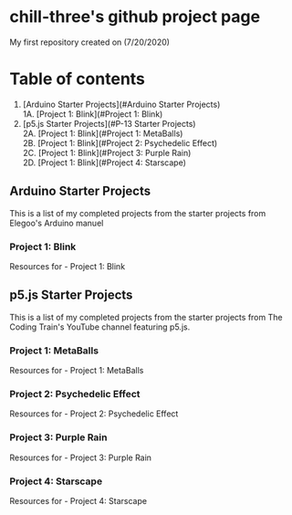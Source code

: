<!-- Title -->
# chill-three's github project page
My first repository created on (7/20/2020)
<!-- Table of Contents (TITLES) -->
# Table of contents
1. [Arduino Starter Projects](#Arduino Starter Projects)  
  1A. [Project 1: Blink](#Project 1: Blink)  
2. [p5.js Starter Projects](#P-13 Starter Projects)  
  2A. [Project 1: Blink](#Project 1: MetaBalls)  
  2B. [Project 1: Blink](#Project 2: Psychedelic Effect)  
  2C. [Project 1: Blink](#Project 3: Purple Rain)  
  2D. [Project 1: Blink](#Project 4: Starscape)  
<!-- Table of Contents (BODY) -->
<!-- Arduino -->
## Arduino Starter Projects <a name="Arduino Starter Projects"></a>
This is a list of my completed projects from the starter projects from Elegoo's Arduino manuel
<!-- Project 1: Blink (SUB-PARA) -->
### Project 1: Blink <a name="Project 1: Blink"></a>
Resources for - Project 1: Blink
<!-- p5.js -->
## p5.js Starter Projects <a name="p5.js Starter Projects"></a>
This is a list of my completed projects from the starter projects from The Coding Train's YouTube channel featuring p5.js.
### Project 1: MetaBalls <a name="Project 1: MetaBalls"></a>
Resources for - Project 1: MetaBalls
### Project 2: Psychedelic Effect <a name="Project 2: Psychedelic Effect"></a>
Resources for - Project 2: Psychedelic Effect
### Project 3: Purple Rain <a name="Project 3: Purple Rain"></a>
Resources for - Project 3: Purple Rain
### Project 4: Starscape <a name="Project 4: Starscape"></a>
Resources for - Project 4: Starscape
